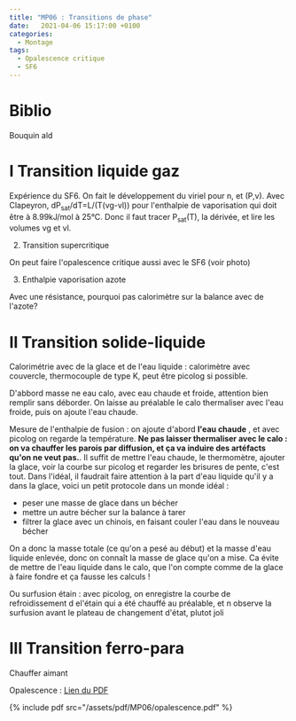```yaml
---
title: "MP06 : Transitions de phase"
date:   2021-04-06 15:17:00 +0100
categories:
  - Montage
tags:
  - Opalescence critique
  - SF6
---
```

# Biblio
Bouquin ald

# I Transition liquide gaz
Expérience du SF6. On fait le développement du viriel pour n, et (P,v). Avec Clapeyron, dP<sub>sat</sub>/dT=L/(T(vg-vl)) pour l'enthalpie de vaporisation qui doit être à 8.99kJ/mol
 à 25°C. Donc il faut tracer P<sub>sat</sub>(T), la dérivée, et lire les volumes vg et vl.

2) Transition supercritique
 
 On peut faire l'opalescence critique aussi avec le SF6 (voir photo)

3) Enthalpie vaporisation azote

Avec une résistance, pourquoi pas calorimètre sur la balance avec de l'azote?

# II Transition solide-liquide
Calorimétrie avec de la glace et de l'eau liquide : calorimètre avec couvercle, thermocouple de type K, peut être picolog si possible.

D'abbord masse ne eau calo, avec eau chaude et froide, attention bien remplir sans déborder. On laisse au préalable le calo thermaliser avec l'eau froide, puis on ajoute l'eau chaude.

Mesure de l'enthalpie de fusion : on ajoute d'abord **l'eau chaude** , et avec picolog on regarde la température. **Ne pas laisser thermaliser avec le calo : on va chauffer les parois par diffusion, et ça va induire des artéfacts qu'on ne veut pas.**. Il suffit de mettre l'eau chaude, le thermomètre, ajouter la glace, voir la courbe sur picolog et regarder les brisures de pente, c'est tout. Dans l'idéal, il faudrait faire attention à la part d'eau liquide qu'il y a dans la glace, voici un petit protocole dans un monde idéal : 
- peser une masse de glace dans un bécher
- mettre un autre bécher sur la balance à tarer
- filtrer la glace avec un chinois, en faisant couler l'eau dans le nouveau bécher

On a donc la masse totale (ce qu'on a pesé au début) et la masse d'eau liquide enlevée, donc on connaît la masse de glace qu'on a mise. Ca évite de mettre de l'eau liquide dans le calo, que l'on compte comme de la glace à faire fondre et ça fausse les calculs ! 

Ou surfusion étain : avec picolog, on enregistre la courbe de refroidissement d el'étain qui a été chauffé au préalable, et n observe la surfusion avant le plateau de changement d'état, plutot joli

# III Transition ferro-para
Chauffer aimant 

Opalescence : [Lien du PDF](/assets/pdf/MP06/opalescence.pdf)

{% include pdf src="/assets/pdf/MP06/opalescence.pdf" %}
